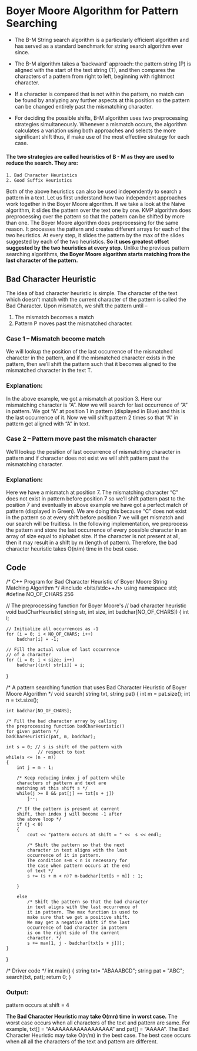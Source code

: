 # Boyer Moore Algorithm for Pattern Searching

* The B-M String search algorithm is a particularly efficient algorithm and has served as a standard benchmark for string search algorithm ever since.

* The B-M algorithm takes a 'backward' approach: the pattern string (P) is aligned with the start of the text string (T), and then compares the characters of a pattern from right to left, beginning with rightmost character.

* If a character is compared that is not within the pattern, no match can be found by analyzing any further aspects at this position so the pattern can be changed entirely past the mismatching character.

* For deciding the possible shifts, B-M algorithm uses two preprocessing strategies simultaneously. Whenever a mismatch occurs, the algorithm calculates a variation using both approaches and selects the more significant shift thus, if make use of the most effective strategy for each case.

#### The two strategies are called heuristics of B - M as they are used to reduce the search. They are:

    1. Bad Character Heuristics
    2. Good Suffix Heuristics
    
Both of the above heuristics can also be used independently to search a pattern in a text. Let us first understand how two independent approaches work together in the Boyer Moore algorithm. If we take a look at the Naive algorithm, it slides the pattern over the text one by one. KMP algorithm does preprocessing over the pattern so that the pattern can be shifted by more than one. The Boyer Moore algorithm does preprocessing for the same reason. It processes the pattern and creates different arrays for each of the two heuristics. At every step, it slides the pattern by the max of the slides suggested by each of the two heuristics. **So it uses greatest offset suggested by the two heuristics at every step.**
Unlike the previous pattern searching algorithms, **the Boyer Moore algorithm starts matching from the last character of the pattern.**

## Bad Character Heuristic

The idea of bad character heuristic is simple. The character of the text which doesn’t match with the current character of the pattern is called the Bad Character. Upon mismatch, we shift the pattern until – 
1) The mismatch becomes a match
2) Pattern P moves past the mismatched character.

### Case 1 – Mismatch become match 
We will lookup the position of the last occurrence of the mismatched character in the pattern, and if the mismatched character exists in the pattern, then we’ll shift the pattern such that it becomes aligned to the mismatched character in the text T. 

### Explanation:
In the above example, we got a mismatch at position 3. Here our mismatching character is “A”. Now we will search for last occurrence of “A” in pattern. We got “A” at position 1 in pattern (displayed in Blue) and this is the last occurrence of it. Now we will shift pattern 2 times so that “A” in pattern get aligned with “A” in text.
### Case 2 – Pattern move past the mismatch character 
We’ll lookup the position of last occurrence of mismatching character in pattern and if character does not exist we will shift pattern past the mismatching character. 

### Explanation:
Here we have a mismatch at position 7. The mismatching character “C” does not exist in pattern before position 7 so we’ll shift pattern past to the position 7 and eventually in above example we have got a perfect match of pattern (displayed in Green). We are doing this because “C” does not exist in the pattern so at every shift before position 7 we will get mismatch and our search will be fruitless.
In the following implementation, we preprocess the pattern and store the last occurrence of every possible character in an array of size equal to alphabet size. If the character is not present at all, then it may result in a shift by m (length of pattern). Therefore, the bad character heuristic takes O(n/m) time in the best case.

## Code

/* C++ Program for Bad Character Heuristic of Boyer
Moore String Matching Algorithm */
#include <bits/stdc++.h>
using namespace std;
#define NO_OF_CHARS 256
 
// The preprocessing function for Boyer Moore's
// bad character heuristic
void badCharHeuristic( string str, int size,
                        int badchar[NO_OF_CHARS])
{
    int i;
 
    // Initialize all occurrences as -1
    for (i = 0; i < NO_OF_CHARS; i++)
        badchar[i] = -1;
 
    // Fill the actual value of last occurrence
    // of a character
    for (i = 0; i < size; i++)
        badchar[(int) str[i]] = i;
}
 
/* A pattern searching function that uses Bad
Character Heuristic of Boyer Moore Algorithm */
void search( string txt, string pat)
{
    int m = pat.size();
    int n = txt.size();
 
    int badchar[NO_OF_CHARS];
 
    /* Fill the bad character array by calling
    the preprocessing function badCharHeuristic()
    for given pattern */
    badCharHeuristic(pat, m, badchar);
 
    int s = 0; // s is shift of the pattern with
                // respect to text
    while(s <= (n - m))
    {
        int j = m - 1;
 
        /* Keep reducing index j of pattern while
        characters of pattern and text are
        matching at this shift s */
        while(j >= 0 && pat[j] == txt[s + j])
            j--;
 
        /* If the pattern is present at current
        shift, then index j will become -1 after
        the above loop */
        if (j < 0)
        {
            cout << "pattern occurs at shift = " <<  s << endl;
 
            /* Shift the pattern so that the next
            character in text aligns with the last
            occurrence of it in pattern.
            The condition s+m < n is necessary for
            the case when pattern occurs at the end
            of text */
            s += (s + m < n)? m-badchar[txt[s + m]] : 1;
 
        }
 
        else
            /* Shift the pattern so that the bad character
            in text aligns with the last occurrence of
            it in pattern. The max function is used to
            make sure that we get a positive shift.
            We may get a negative shift if the last
            occurrence of bad character in pattern
            is on the right side of the current
            character. */
            s += max(1, j - badchar[txt[s + j]]);
    }
}
 
/* Driver code */
int main()
{
    string txt= "ABAAABCD";
    string pat = "ABC";
    search(txt, pat);
    return 0;
}

### Output: 

 pattern occurs at shift = 4

**The Bad Character Heuristic may take O(mn) time in worst case.** The worst case occurs when all characters of the text and pattern are same. For example, txt[] = “AAAAAAAAAAAAAAAAAA” and pat[] = “AAAAA”. The Bad Character Heuristic may take O(n/m) in the best case. The best case occurs when all all the characters of the text and pattern are different. 
